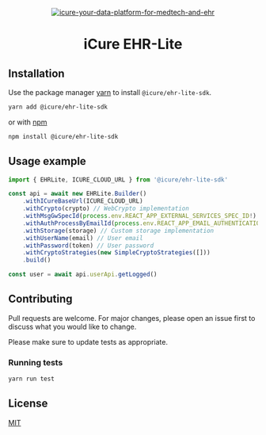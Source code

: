 <p align="center">
    <a href="https://docs.icure.com">
        <img alt="icure-your-data-platform-for-medtech-and-ehr" src="https://icure.com/assets/icons/logo.svg">
    </a>
    <h1 align="center">iCure EHR-Lite</h1>
</p>

## Installation

Use the package manager [yarn](https://yarnpkg.com/getting-started/install) to install `@icure/ehr-lite-sdk`.

```bash
yarn add @icure/ehr-lite-sdk
```

or with [npm](https://docs.npmjs.com/getting-started)

```bash
npm install @icure/ehr-lite-sdk
```

## Usage example

```typescript
import { EHRLite, ICURE_CLOUD_URL } from '@icure/ehr-lite-sdk'

const api = await new EHRLite.Builder()
    .withICureBaseUrl(ICURE_CLOUD_URL)
    .withCrypto(crypto) // WebCrypto implementation
    .withMsgGwSpecId(process.env.REACT_APP_EXTERNAL_SERVICES_SPEC_ID!) // External services spec id
    .withAuthProcessByEmailId(process.env.REACT_APP_EMAIL_AUTHENTICATION_PROCESS_ID!) // Email authentication process id
    .withStorage(storage) // Custom storage implementation
    .withUserName(email) // User email
    .withPassword(token) // User password
    .withCryptoStrategies(new SimpleCryptoStrategies([]))
    .build()

const user = await api.userApi.getLogged()
```

## Contributing

Pull requests are welcome. For major changes, please open an issue first
to discuss what you would like to change.

Please make sure to update tests as appropriate.

### Running tests

```bash
yarn run test
```

## License

[MIT](https://choosealicense.com/licenses/mit/)
